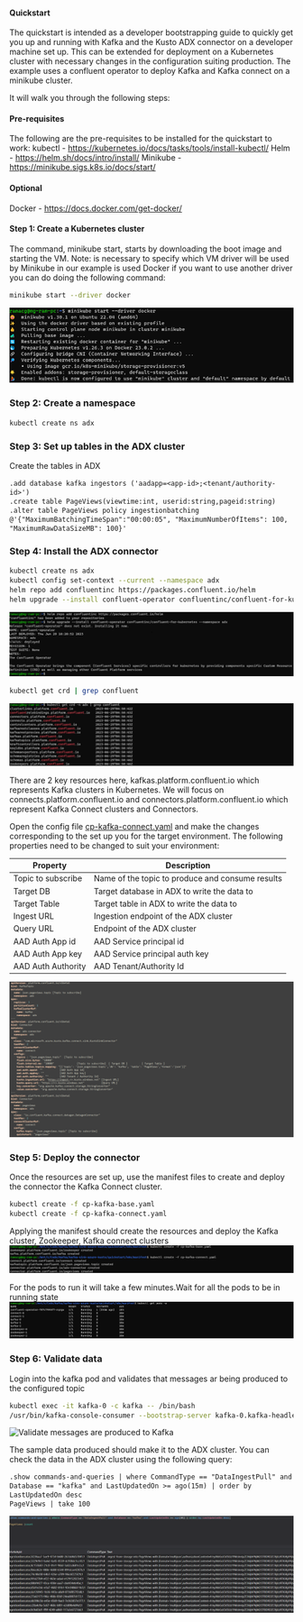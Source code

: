 #### Quickstart ####

The quickstart is intended as a developer bootstrapping guide to quickly get you up and running with Kafka and the Kusto ADX connector 
on a developer machine set up. This can be extended for deployment on a Kubernetes cluster with necessary changes in the
configuration suiting production. The example uses a confluent operator to deploy Kafka and Kafka connect on a minikube cluster.

It will walk you through the following steps:

#### Pre-requisites ####
The following are the pre-requisites to be installed for the quickstart to work:
kubectl - https://kubernetes.io/docs/tasks/tools/install-kubectl/
Helm    - https://helm.sh/docs/intro/install/
Minikube - https://minikube.sigs.k8s.io/docs/start/
#### Optional ####
Docker - https://docs.docker.com/get-docker/

#### Step 1: Create a Kubernetes cluster ####
The command, minikube start, starts by downloading the boot image and starting the VM. Note: is necessary to 
specify which VM driver will be used by Minikube in our example is used Docker if you want to use another driver you 
can do doing the following command:

```bash
minikube start --driver docker
```
![Starting minikube](images/01.start-minikube.png "Start minikube with docker engine")

### Step 2: Create a namespace ###
```bash
kubectl create ns adx
```
### Step 3: Set up tables in the ADX cluster ###
Create the tables in ADX 
```kql
.add database kafka ingestors ('aadapp=<app-id>;<tenant/authority-id>')
.create table PageViews(viewtime:int, userid:string,pageid:string)
.alter table PageViews policy ingestionbatching @'{"MaximumBatchingTimeSpan":"00:00:05", "MaximumNumberOfItems": 100, "MaximumRawDataSizeMB": 100}'
```

### Step 4: Install the ADX connector ###
```bash
kubectl create ns adx
kubectl config set-context --current --namespace adx
helm repo add confluentinc https://packages.confluent.io/helm
helm upgrade --install confluent-operator confluentinc/confluent-for-kubernetes --namespace adx
```

![Install confluent operator using helm on minikube](images/02.install-kafka.png "Install confluent using helm on minikube")
```bash
kubectl get crd | grep confluent
```
![Kafka running in minikube](images/03.crd-confluent.png "Confluent operator is deployed on minikube")

There are 2 key resources here, kafkas.platform.confluent.io which represents Kafka clusters in Kubernetes. 
We will focus on connects.platform.confluent.io and connectors.platform.confluent.io which represent 
Kafka Connect clusters and Connectors.


Open the config file [cp-kafka-connect.yaml](manifest/cp-kafka-connect.yaml) and make the changes corresponding to the
set up you for the target environment. The following properties need to be changed to suit your environment:

| Property           | Description                                      |
|--------------------|--------------------------------------------------|
| Topic to subscribe | Name of the topic to produce and consume results |
| Target DB          | Target database in ADX to write the data to      |
| Target Table       | Target table in ADX to write the data to         |
| Ingest URL         | Ingestion endpoint of the ADX cluster            |
| Query URL          | Endpoint of the ADX cluster                      |     
| AAD Auth App id    | AAD Service principal id                         |
| AAD Auth App key   | AAD Service principal auth key                   |
| AAD Auth Authority | AAD Tenant/Authority Id                          |


![Edited config for the connector](images/04.connector-config-changes.png "Changes to connector config")

### Step 5: Deploy the connector ###

Once the resources are set up, use the manifest files to create and deploy the connector the Kafka Connect cluster.
```bash
kubectl create -f cp-kafka-base.yaml
kubectl create -f cp-kafka-connect.yaml
```
Applying the manifest should create the resources and deploy the Kafka cluster, Zookeeper, Kafka connect clusters 
![Kafka running in minikube](images/05.apply-manifest.png "Confluent operator is deployed on minikube")

For the pods to run it will take a few minutes.Wait for all the pods to be in running state
![Pods running and in ready state](images/06.pods-ready-running.png "Pods running and ready")

### Step 6: Validate data ###
Login into the kafka pod and validates that messages ar being produced to the configured topic

```bash
kubectl exec -it kafka-0 -c kafka -- /bin/bash
/usr/bin/kafka-console-consumer --bootstrap-server kafka-0.kafka-headless.kafka.svc.cluster.local:9092 --topic json.pageviews.topic --from-beginning --max-messages 10
````
![Validate messages are produced to Kafka](images/07.produce-messages.png "Validate messages produced")

The sample data produced should make it to the ADX cluster. You can check the data in the ADX cluster using the following query:

```kql
.show commands-and-queries | where CommandType == "DataIngestPull" and Database == "kafka" and LastUpdatedOn >= ago(15m) | order by LastUpdatedOn desc
PageViews | take 100
```

![Validate ingest into Kusto tables](images/08.validate-ingest.png "Validate data ingest")






